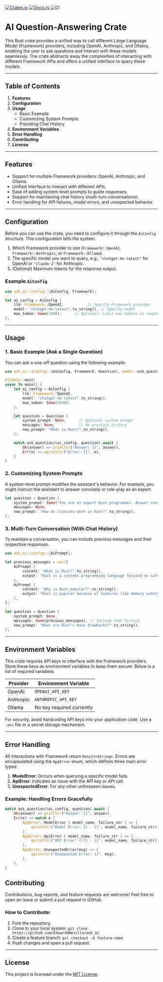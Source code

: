 [![Crates.io](https://img.shields.io/crates/v/ask_ai.svg)](https://crates.io/crates/ask_ai)
[![Docs.rs](https://docs.rs/ask_ai/badge.svg)](https://docs.rs/ask_ai)
![CI](https://github.com/EduardoNeville/ask_ai/actions/workflows/ci.yml/badge.svg)

# AI Question-Answering Crate

This Rust crate provides a unified way to call different Large Language Model (Framework) providers, including OpenAI, Anthropic, and Ollama, enabling the user to ask questions and interact with these models seamlessly. The crate abstracts away the complexities of interacting with different Framework APIs and offers a unified interface to query these models.

---

## Table of Contents

1. **Features**
2. **Configuration**
3. **Usage**
   - Basic Example
   - Customizing System Prompts
   - Providing Chat History
4. **Environment Variables**
5. **Error Handling**
6. **Contributing**
7. **License**

---

## Features

- Support for multiple Framework providers: OpenAI, Anthropic, and Ollama.
- Unified interface to interact with different APIs.
- Ease of adding system-level prompts to guide responses.
- Support for maintaining chat history (multi-turn conversations).
- Error handling for API failures, model errors, and unexpected behavior.

---

## Configuration

Before you can use the crate, you need to configure it through the `AiConfig` structure. This configuration tells the system:
1. Which Framework provider to use (`Framework::OpenAI`, `Framework::Anthropic`, or `Framework::Ollama`).
2. The specific model you want to query, e.g., `"chatgpt-4o-latest"` for OpenAI or `"claude-2"` for Anthropic.
3. (Optional) Maximum tokens for the response output.

### Example `AiConfig`

```rust
use ask_ai::config::{AiConfig, Framework};

let ai_config = AiConfig {
    llm: Framework::OpenAI,           // Specify Framework provider
    model: "chatgpt-4o-latest".to_string(), // Specify model
    max_token: Some(1000),      // Optional: Limit max tokens in response
};
```

---

## Usage

### 1. Basic Example (Ask a Single Question)

You can ask a one-off question using the following example:

```rust
use ask_ai::{config::{AiConfig, Framework, Question}, model::ask_question};

#[tokio::main]
async fn main() {
    let ai_config = AiConfig {
        llm: Framework::OpenAI,
        model: "chatgpt-4o-latest".to_string(),
        max_token: Some(1000),
    };

    let question = Question {
        system_prompt: None,      // Optional system prompt
        messages: None,           // No previous history
        new_prompt: "What is Rust?".to_string(),
    };

    match ask_question(&ai_config, question).await {
        Ok(answer) => println!("Answer: {}", answer),
        Err(e) => eprintln!("Error: {}", e),
    }
}
```

### 2. Customizing System Prompts

A system-level prompt modifies the assistant's behavior. For example, you might instruct the assistant to answer concisely or role-play as an expert.

```rust
let question = Question {
    system_prompt: Some("You are an expert Rust programmer. Answer concisely.".to_string()), // Custom prompt
    messages: None,
    new_prompt: "How do closures work in Rust?".to_string(),
};
```

### 3. Multi-Turn Conversation (With Chat History)

To maintain a conversation, you can include previous messages and their respective responses.

```rust
use ask_ai::config::{AiPrompt};

let previous_messages = vec![
    AiPrompt {
        content: "What is Rust?".to_string(),
        output: "Rust is a systems programming language focused on safety, speed, and concurrency.".to_string(),
    },
    AiPrompt {
        content: "Why is Rust popular?".to_string(),
        output: "Rust is popular because of features like memory safety, modern tooling, and high performance.".to_string(),
    },
];

let question = Question {
    system_prompt: None,
    messages: Some(previous_messages), // Include chat history
    new_prompt: "What are Rust's main drawbacks?".to_string(),
};
```

---

## Environment Variables

This crate requires API keys to interface with the Framework providers. Store these keys as environment variables to keep them secure. Below is a list of required variables:

| Provider   | Environment Variable      |
|------------|---------------------------|
| OpenAI     | `OPENAI_API_KEY`          |
| Anthropic  | `ANTHROPIC_API_KEY`       |
| Ollama     | No key required currently |

For security, avoid hardcoding API keys into your application code. Use a `.env` file or a secret storage mechanism.

---

## Error Handling

All interactions with Framework return `Result<String>`. Errors are encapsulated using the `AppError` enum, which defines three main error types:

1. **ModelError**: Occurs when querying a specific model fails.
2. **ApiError**: Indicates an issue with the API key or API call.
3. **UnexpectedError**: For any other unforeseen issues.

### Example: Handling Errors Gracefully

```rust
match ask_question(&ai_config, question).await {
    Ok(answer) => println!("Answer: {}", answer),
    Err(e) => match e {
        AppError::ModelError { model_name, failure_str } => {
            eprintln!("Model Error: {} - {}", model_name, failure_str);
        },
        AppError::ApiError { model_name, failure_str } => {
            eprintln!("API Error: {:?} - {}", model_name, failure_str);
        },
        AppError::UnexpectedError(msg) => {
            eprintln!("Unexpected Error: {}", msg);
        },
    },
}
```

## Contributing

Contributions, bug reports, and feature requests are welcome! Feel free to open an issue or submit a pull request in GitHub.

### How to Contribute:

1. Fork the repository.
2. Clone to your local system: `git clone https://github.com/EduardoNeville/ask_ai`
3. Create a feature branch: `git checkout -b feature-name`
4. Push changes and open a pull request.

---

## License

This project is licensed under the [MIT License](LICENSE).

